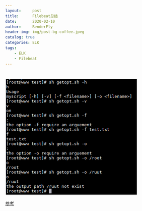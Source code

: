 ```yaml
---
layout:     post
title:      Filebeat总结
date:       2020-02-10
author:     BenderFly
header-img: img/post-bg-coffee.jpeg
catalog: true
categories: ELK
tags:
    - ELK
    - Filebeat
---
```


# 

![getopts](https://raw.githubusercontent.com/handerfly/handerfly.github.io/master/img/getopt.png)  

[参考](https://www.linuxprobe.com/screen-example.html)